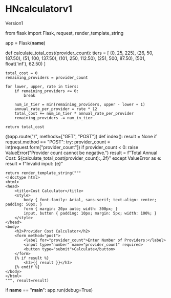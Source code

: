 # HNcalculatorv1
Version1

from flask import Flask, request, render_template_string

app = Flask(__name__)

def calculate_total_cost(provider_count):
    tiers = [
        (0, 25, 225),
        (26, 50, 187.50),
        (51, 100, 137.50),
        (101, 250, 112.50),
        (251, 500, 87.50),
        (501, float('inf'), 62.50)
    ]
    
    total_cost = 0
    remaining_providers = provider_count
    
    for lower, upper, rate in tiers:
        if remaining_providers <= 0:
            break
        
        num_in_tier = min(remaining_providers, upper - lower + 1)
        annual_rate_per_provider = rate * 12
        total_cost += num_in_tier * annual_rate_per_provider
        remaining_providers -= num_in_tier
    
    return total_cost

@app.route("/", methods=["GET", "POST"])
def index():
    result = None
    if request.method == "POST":
        try:
            provider_count = int(request.form["provider_count"])
            if provider_count < 0:
                raise ValueError("Provider count cannot be negative.")
            result = f"Total Annual Cost: ${calculate_total_cost(provider_count):,.2f}"
        except ValueError as e:
            result = f"Invalid input: {e}"
    
    return render_template_string("""
    <!doctype html>
    <html>
    <head>
        <title>Cost Calculator</title>
        <style>
            body { font-family: Arial, sans-serif; text-align: center; padding: 50px; }
            form { margin: 20px auto; width: 300px; }
            input, button { padding: 10px; margin: 5px; width: 100%; }
        </style>
    </head>
    <body>
        <h2>Provider Cost Calculator</h2>
        <form method="post">
            <label for="provider_count">Enter Number of Providers:</label>
            <input type="number" name="provider_count" required>
            <button type="submit">Calculate</button>
        </form>
        {% if result %}
            <h3>{{ result }}</h3>
        {% endif %}
    </body>
    </html>
    """, result=result)

if __name__ == "__main__":
    app.run(debug=True)
